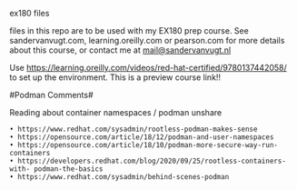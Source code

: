 ex180 files

files in this repo are to be used with my EX180 prep course. See sandervanvugt.com, learning.oreilly.com or pearson.com for more details about this course, or contact me at mail@sandervanvugt.nl


Use https://learning.oreilly.com/videos/red-hat-certified/9780137442058/ to set up the environment. This is a preview course link!!

#Podman Comments#

 Reading about container namespaces / podman unshare
 ```
• https://www.redhat.com/sysadmin/rootless-podman-makes-sense
• https://opensource.com/article/18/12/podman-and-user-namespaces
• https://opensource.com/article/18/10/podman-more-secure-way-run-containers
• https://developers.redhat.com/blog/2020/09/25/rootless-containers-with- podman-the-basics
• https://www.redhat.com/sysadmin/behind-scenes-podman
 ```
 
